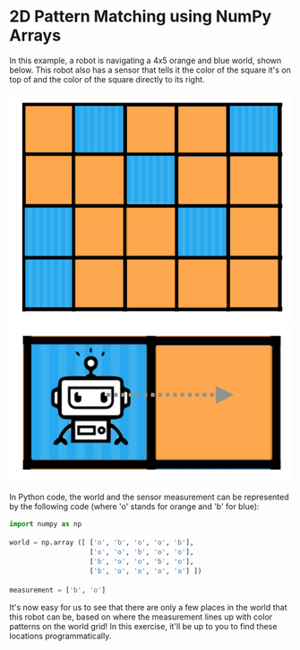 # 2D Pattern Matching using NumPy Arrays

In this example, a robot is navigating a 4x5 orange and blue world, shown below. This robot also has a sensor that tells it the color of the square it's on top of and the color of the square directly to its right.

![2D Grid](images/2DGrid.png "Robot 2D Grid")
![Sensing](images/RobotSensing.png "Sensing Measurements")

In Python code, the world and the sensor measurement can be represented by the following code (where 'o' stands for orange and 'b' for blue):

```python
import numpy as np

world = np.array ([ ['o', 'b', 'o', 'o', 'b'],
                    ['o', 'o', 'b', 'o', 'o'],
                    ['b', 'o', 'o', 'b', 'o'],
                    ['b', 'o', 'o', 'o', 'o'] ])

measurement = ['b', 'o']
```

It's now easy for us to see that there are only a few places in the world that this robot can be, based on where the measurement lines up with color patterns on the world grid! In this exercise, it'll be up to you to find these locations programmatically.

